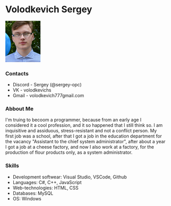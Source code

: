 # **Volodkevich Sergey** 

<img src="images/Photo.png" alt="Me" width="110"/>

### Contacts

* Discord - Sergey (@sergey-opc)   
* VK - volodkevichs
* Gmail - volodkevich777gmail.com
### Abbout Me

I'm truing to becoom a programmer, because from an early age I considered it a cool profession, and it so happened that I still think so.
I am inquisitive and assiduous, stress-resistant and not a conflict person.
My first job was a school, after that I got a job in the education department for the vacancy "Assistant to the chief system administrator", after about a year I got a job at a cheese factory, and now I also work at a factory, for the production of flour products only, as a system administrator.

### Skills

* Development softwear: Visual Studio,
VSCode, Github
* Languages: C#, C++, JavaScript
* Web-technologies: HTML, CSS
* Databases: MySQL
* OS: Windows